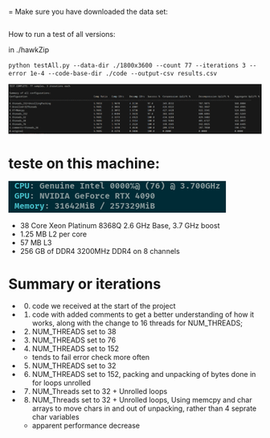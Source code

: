 =
Make sure you have downloaded the data set:
```

```

How to run a test of all versions:

in ./hawkZip

```
python testAll.py --data-dir ./1800x3600 --count 77 --iterations 3 --error 1e-4 --code-base-dir ./code --output-csv results.csv
```
![The output of a recent multi version test](./screenshots/test1.png)

# teste on this machine:
![test machine specs](image.png)
- 38 Core Xeon Platinum 8368Q 2.6 GHz Base, 3.7 GHz boost
- 1.25 MB L2 per core
- 57 MB L3
- 256 GB of DDR4 3200MHz DDR4 on 8 channels

# Summary or iterations
- 0. code we received at the start of the project
- 1. code with added comments to get a better understanding of how it works, along with the change to 16 threads for NUM_THREADS;
- 2. NUM_THREADS set to 38
- 3. NUM_THREADS set to 76
- 4. NUM_THREADS set to 152
    - tends to fail error check more often
- 5. NUM_THREADS set to 32
- 6. NUM_THREADS set to 152, packing and unpacking of bytes done in for loops unrolled
- 7. NUM_Threads set to 32 + Unrolled loops 
- 8. NUM_Threads set to 32 + Unrolled loops, Using memcpy and char arrays to move chars in and out of unpacking, rather than 4 seprate char variables
    - apparent performance decrease

